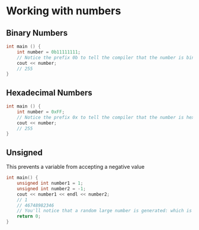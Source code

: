 # Working with numbers

## Binary Numbers

```cpp
int main () {
    int number = 0b11111111;
    // Notice the prefix 0b to tell the compiler that the number is binary
    cout << number;
    // 255
}
```

## Hexadecimal Numbers

```cpp
int main () {
    int number = 0xFF;
    // Notice the prefix 0x to tell the compiler that the number is hexadecimal
    cout << number;
    // 255
}
```

## Unsigned

This prevents a variable from accepting a negative value

```cpp
int main() {
    unsigned int number1 = 1;
    unsigned int number2 = -1;
    cout << number1 << endl << number2;
    // 1
    // 46748982346
    // You'll notice that a random large number is generated: which is not what we want
    return 0;
}
```
